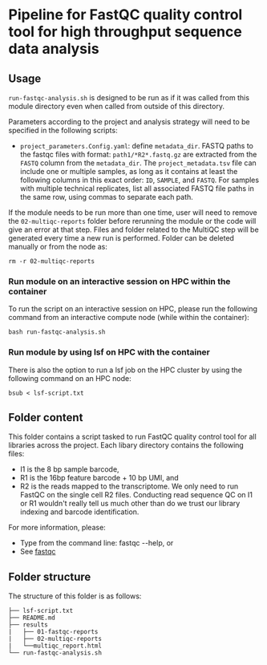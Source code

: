 # Pipeline for FastQC quality control tool for high throughput sequence data analysis

## Usage

`run-fastqc-analysis.sh` is designed to be run as if it was called from this module directory even when called from outside of this directory.

Parameters according to the project and analysis strategy will need to be specified in the following scripts:
- `project_parameters.Config.yaml`: define `metadata_dir`. FASTQ paths to the fastqc files with format: `path1/*R2*.fastq.gz` are extracted from the `FASTQ` column from the `metadata_dir`. The `project_metadata.tsv` file can include one or multiple samples, as long as it contains at least the following columns in this exact order: `ID`, `SAMPLE`, and `FASTQ`. For samples with multiple technical replicates, list all associated FASTQ file paths in the same row, using commas to separate each path.

If the module needs to be run more than one time, user will need to remove the `02-multiqc-reports` folder before rerunning the module or the code will give an error at that step. Files and folder related to the MultiQC step will be generated every time a new run is performed. Folder can be deleted manually or from the node as:

```
rm -r 02-multiqc-reports
```


### Run module on an interactive session on HPC within the container

To run the script on an interactive session on HPC, please run the following command from an interactive compute node (while within the container):

```
bash run-fastqc-analysis.sh
```

### Run module by using lsf on HPC with the container

There is also the option to run a lsf job on the HPC cluster by using the following command on an HPC node:

```
bsub < lsf-script.txt
```


## Folder content
This folder contains a script tasked to run FastQC quality control tool for all libraries across the project.
Each libary directory contains the following files:
- I1 is the 8 bp sample barcode, 
- R1 is the 16bp feature barcode + 10 bp UMI, and 
- R2 is the reads mapped to the transcriptome.
We only need to run FastQC on the single cell R2 files. Conducting read sequence QC on I1 or R1 wouldn't really tell us much other than do we trust our library indexing and barcode identification.

For more information, please:
- Type from the command line: fastqc --help, or
- See [fastqc](https://www.bioinformatics.babraham.ac.uk/projects/fastqc/)

## Folder structure 

The structure of this folder is as follows:

```
├── lsf-script.txt
├── README.md
├── results
|   ├── 01-fastqc-reports
|   ├── 02-multiqc-reports
|   └──multiqc_report.html
└── run-fastqc-analysis.sh
```

